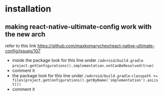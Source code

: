 # installation

## making react-native-ultimate-config work with the new arch

refer to this link https://github.com/maxkomarychev/react-native-ultimate-config/issues/107

- inside the package look for this line under `/adnroid/build.gradle`
  `project.getConfigurations().implementation.setCanBeResolved(true)`
- comment it
- the package look for this line under `/adnroid/build.gradle`
  `classpath += files(project.getConfigurations().getByName('implementation').asList())`
- comment it

